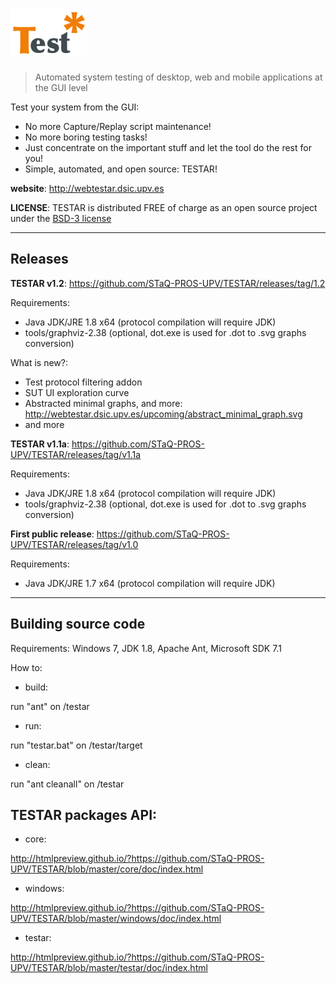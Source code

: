 # ![logo](/resources/logos/TESTAR.png)
>Automated system testing of desktop, web and mobile applications at the GUI level

Test your system from the GUI:

* No more Capture/Replay script maintenance!
* No more boring testing tasks!
* Just concentrate on the important stuff and let the tool do the rest for you!
* Simple, automated, and open source: TESTAR!

**website**: http://webtestar.dsic.upv.es

**LICENSE**: TESTAR is distributed FREE of charge as an open source project under the [BSD-3 license](http://opensource.org/licenses/BSD-3-Clause)

<hr>

## Releases

**TESTAR v1.2**: https://github.com/STaQ-PROS-UPV/TESTAR/releases/tag/1.2

Requirements:
* Java JDK/JRE 1.8 x64 (protocol compilation will require JDK)
* tools/graphviz-2.38 (optional, dot.exe is used for .dot to .svg graphs conversion)

What is new?:
* Test protocol filtering addon
* SUT UI exploration curve
* Abstracted minimal graphs, and more:
http://webtestar.dsic.upv.es/upcoming/abstract_minimal_graph.svg
* and more

**TESTAR v1.1a**: https://github.com/STaQ-PROS-UPV/TESTAR/releases/tag/v1.1a

Requirements:
* Java JDK/JRE 1.8 x64 (protocol compilation will require JDK)
* tools/graphviz-2.38 (optional, dot.exe is used for .dot to .svg graphs conversion)

**First public release**: https://github.com/STaQ-PROS-UPV/TESTAR/releases/tag/v1.0

Requirements:
* Java JDK/JRE 1.7 x64 (protocol compilation will require JDK)

<hr>

## Building source code

Requirements: Windows 7, JDK 1.8, Apache Ant, Microsoft SDK 7.1

How to:
* build:

run "ant" on /testar

* run:

run "testar.bat" on /testar/target

* clean:

run "ant cleanall" on /testar

## TESTAR packages API:
* core:

http://htmlpreview.github.io/?https://github.com/STaQ-PROS-UPV/TESTAR/blob/master/core/doc/index.html

* windows:

http://htmlpreview.github.io/?https://github.com/STaQ-PROS-UPV/TESTAR/blob/master/windows/doc/index.html

* testar:

http://htmlpreview.github.io/?https://github.com/STaQ-PROS-UPV/TESTAR/blob/master/testar/doc/index.html

